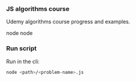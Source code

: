 ### JS algorithms course 

Udemy algorithms course progress and examples.

node node 

### Run script

Run in the cli:

```bash
node <path>/<problem-name>.js
```
